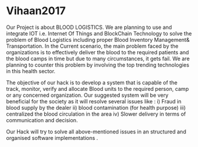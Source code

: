 # Vihaan2017
Our Project is about BLOOD LOGISTICS. We are planning to use and integrate IOT i.e. Internet Of Things and BlockChain Technology to solve the problem of Blood Logistics including proper Blood Inventory Management& Transportation. In the Current scenario, the main problem faced by the organizations is to effectively deliver the blood to the required patients and the blood camps in time but due to many circumstances, it gets fail. We are planning to counter this problem by involving the top trending technologies in this health sector.

The objective of our hack is to develop a system that is capable of the track, monitor, verify and allocate Blood units to the required person, camp or any concerned organization. Our suggested system will be very beneficial for the society as it will resolve several issues like  : 
 i) Fraud in blood supply by the dealer
ii)  blood contamination (for health purpose) 
iii)  centralized the blood circulation in the area 
iv)  Slower delivery in terms of communication and decision.

Our Hack will try to solve all above-mentioned issues in an structured and organised software implementations  .
